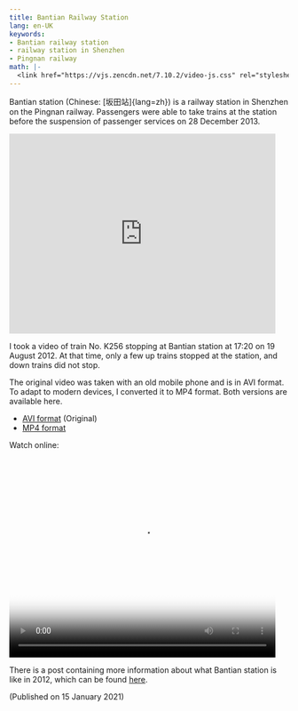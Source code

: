 ```yaml
---
title: Bantian Railway Station
lang: en-UK
keywords:
- Bantian railway station
- railway station in Shenzhen
- Pingnan railway
math: |-
  <link href="https://vjs.zencdn.net/7.10.2/video-js.css" rel="stylesheet"/>
---
```


Bantian station (Chinese: [坂田站]{lang=zh}) is a railway station in Shenzhen on the Pingnan railway. Passengers were able to take trains at the station before the suspension of passenger services on 28 December 2013.

<iframe scrolling="no" marginheight="0" marginwidth="0" src="https://maps.google.com/maps?width=480&amp;height=360&amp;hl=en&amp;q=Bantian%20Railway%20Station+(Bantian%20Railway%20Station)&amp;t=&amp;z=16&amp;ie=UTF8&amp;iwloc=B&amp;output=embed" width="480" height="360" style="max-width: 100%;" frameborder="0"></iframe>

I took a video of train No. K256 stopping at Bantian station at 17:20 on 19 August 2012. At that time, only a few up trains stopped at the station, and down trains did not stop.

The original video was taken with an old mobile phone and is in AVI format. To adapt to modern devices, I converted it to MP4 format. Both versions are available here.

- [AVI format](https://cdn.jsdelivr.net/gh/ayaka14732/syyon-vencie@e0f74db/20120819-1720%E5%9D%82%E7%94%B0%E7%AB%99.avi) (Original)
- [MP4 format](https://cdn.jsdelivr.net/gh/ayaka14732/syyon-vencie@dd34250/20120819-1720%E5%9D%82%E7%94%B0%E7%AB%99.mp4)

Watch online:

<video id="my-video" class="video-js" controls preload="auto" width="480" height="360" style="max-width: 100%;" poster="poster.jpg" data-setup="{}">
<source src="https://cdn.jsdelivr.net/gh/ayaka14732/syyon-vencie@dd34250/20120819-1720%E5%9D%82%E7%94%B0%E7%AB%99.mp4" type="video/mp4"/>
<p class="vjs-no-js">To view this video please enable JavaScript, and consider upgrading to a web browser that <a href="https://videojs.com/html5-video-support/" target="_blank">supports HTML5 video</a>.</p>
</video>
<script src="https://vjs.zencdn.net/7.10.2/video.min.js"></script>

There is a post containing more information about what Bantian station is like in 2012, which can be found [here](https://web.archive.org/web/20210115082059/https://www.hkitalk.net/HKiTalk2/thread-699426-1-1.html).

(Published on 15 January 2021)

